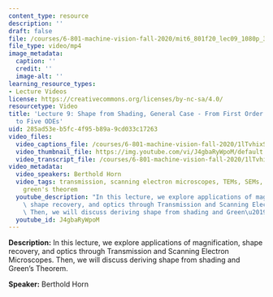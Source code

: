 ```yaml
---
content_type: resource
description: ''
draft: false
file: /courses/6-801-machine-vision-fall-2020/mit6_801f20_lec09_1080p_360p_16_9.mp4
file_type: video/mp4
image_metadata:
  caption: ''
  credit: ''
  image-alt: ''
learning_resource_types:
- Lecture Videos
license: https://creativecommons.org/licenses/by-nc-sa/4.0/
resourcetype: Video
title: 'Lecture 9: Shape from Shading, General Case - From First Order Nonlinear PDE
  to Five ODEs'
uid: 285ad53e-b5fc-4f95-b89a-9cd033c17263
video_files:
  video_captions_file: /courses/6-801-machine-vision-fall-2020/1lTvhixSKeIvfb7IkZ3d5MyxymAc2QMF9_transcript.webvtt
  video_thumbnail_file: https://img.youtube.com/vi/J4gbaRyWpoM/default.jpg
  video_transcript_file: /courses/6-801-machine-vision-fall-2020/1lTvhixSKeIvfb7IkZ3d5MyxymAc2QMF9_transcript.pdf
video_metadata:
  video_speakers: Berthold Horn
  video_tags: transmission, scanning electron microscopes, TEMs, SEMs, needle diagrams,
    green's theorem
  youtube_description: "In this lecture, we explore applications of magnification,\
    \ shape recovery, and optics through Transmission and Scanning Electron Microscopes.\
    \ Then, we will discuss deriving shape from shading and Green\u2019s Theorem."
  youtube_id: J4gbaRyWpoM
---
```

**Description:** In this lecture, we explore applications of magnification, shape recovery, and optics through Transmission and Scanning Electron Microscopes. Then, we will discuss deriving shape from shading and Green’s Theorem.

**Speaker:** Berthold Horn